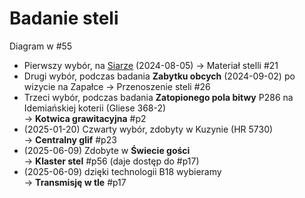 # Badanie steli

Diagram w #55

- Pierwszy wybór, na [Siarze](81-Inf.md) (2024-08-05) -> Materiał stelli #21
- Drugi wybór, podczas badania **Zabytku obcych** (2024-09-02) po wizycie na
  Zapałce -> Przenoszenie steli #26
- Trzeci wybór, podczas badania **Zatopionego pola bitwy** P286 na Idemiańskiej
  koterii (Gliese 368-2)  
  -> **Kotwica grawitacyjna** #p2
- (2025-01-20) Czwarty wybór, zdobyty w Kuzynie (HR 5730)  
  -> **Centralny glif** #p23
- (2025-06-09) Zdobyte w **Świecie gości**  
  -> **Klaster stel** #p56 (daje dostęp do #p17)
- (2025-06-09) dzięki technologii B18 wybieramy  
  -> **Transmisję w tle** #p17
